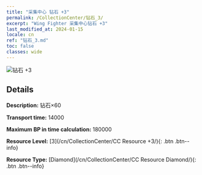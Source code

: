 ```yaml
---
title: "采集中心 钻石 +3"
permalink: /CollectionCenter/钻石_3/
excerpt: "Wing Fighter 采集中心钻石 +3"
last_modified_at: 2024-01-15
locale: cn
ref: "钻石_3.md"
toc: false
classes: wide
---
```



![钻石 +3](/images/cc/CC_Diamond_3.png)

## Details

  **Description:** 钻石×60

  **Transport time:** 14000

  **Maximum BP in time calculation:** 180000

  **Resource Level:** [3](/cn/CollectionCenter/CC Resource +3/){: .btn .btn--info}

  **Resource Type:** [Diamond](/cn/CollectionCenter/CC Resource Diamond/){: .btn .btn--info}

